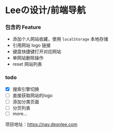 # Leeの设计/前端导航
### 包含的 Feature
- 添加个人网站收藏，使用 `localStorage` 本地存储
- 引用网站 logo 链接
- 键盘快捷键打开对应网站
- 单网站删除操作
- reset 网站列表

### todo
- [x] 搜索引擎切换
- [ ] 直接获取网站的logo
- [ ] 添加分类页面
- [ ] 分页列表
- [ ] more...

项目地址：https://nav.desnlee.com
